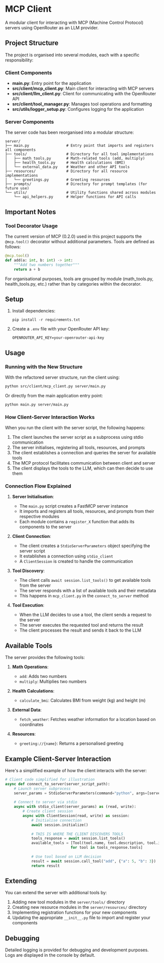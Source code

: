 # MCP Client

A modular client for interacting with MCP (Machine Control Protocol) servers using OpenRouter as an LLM provider.

## Project Structure

The project is organised into several modules, each with a specific responsibility:

### Client Components
- **main.py**: Entry point for the application
- **src/client/mcp_client.py**: Main client for interacting with MCP servers
- **src/client/llm_client.py**: Client for communicating with the OpenRouter API
- **src/client/tool_manager.py**: Manages tool operations and formatting
- **src/utils/logger_setup.py**: Configures logging for the application

### Server Components
The server code has been reorganised into a modular structure:

```
server/
├── main.py                 # Entry point that imports and registers all components
├── tools/                  # Directory for all tool implementations
│   ├── math_tools.py       # Math-related tools (add, multiply)
│   ├── health_tools.py     # Health calculations (BMI)
│   └── external_data.py    # Weather and other API tools
├── resources/              # Directory for all resource implementations
│   └── greetings.py        # Greeting resources
├── prompts/                # Directory for prompt templates (for future use)
└── utils/                  # Utility functions shared across modules
    └── api_helpers.py      # Helper functions for API calls
```

## Important Notes

### Tool Decorator Usage

The current version of MCP (0.2.0) used in this project supports the `@mcp.tool()` decorator without additional parameters. Tools are defined as follows:

```python
@mcp.tool()
def add(a: int, b: int) -> int:
    """Add two numbers together"""
    return a + b
```

For organisational purposes, tools are grouped by module (math_tools.py, health_tools.py, etc.) rather than by categories within the decorator.

## Setup

1. Install dependencies:
   ```
   pip install -r requirements.txt
   ```

2. Create a `.env` file with your OpenRouter API key:
   ```
   OPENROUTER_API_KEY=your-openrouter-api-key
   ```

## Usage

### Running with the New Structure

With the refactored server structure, run the client using:

```bash
python src/client/mcp_client.py server/main.py
```

Or directly from the main application entry point:

```bash
python main.py server/main.py
```

### How Client-Server Interaction Works

When you run the client with the server script, the following happens:

1. The client launches the server script as a subprocess using stdio communication
2. The server initialises, registering all tools, resources, and prompts
3. The client establishes a connection and queries the server for available tools
4. The MCP protocol facilitates communication between client and server
5. The client displays the tools to the LLM, which can then decide to use them

### Connection Flow Explained

1. **Server Initialisation**:
   - The `main.py` script creates a FastMCP server instance
   - It imports and registers all tools, resources, and prompts from their respective modules
   - Each module contains a `register_X` function that adds its components to the server

2. **Client Connection**:
   - The client creates a `StdioServerParameters` object specifying the server script
   - It establishes a connection using `stdio_client`
   - A `ClientSession` is created to handle the communication

3. **Tool Discovery**:
   - The client calls `await session.list_tools()` to get available tools from the server
   - The server responds with a list of available tools and their metadata
   - This happens in `mcp_client.py` in the `connect_to_server` method

4. **Tool Execution**:
   - When the LLM decides to use a tool, the client sends a request to the server
   - The server executes the requested tool and returns the result
   - The client processes the result and sends it back to the LLM

## Available Tools

The server provides the following tools:

1. **Math Operations**:
   - `add`: Adds two numbers
   - `multiply`: Multiplies two numbers

2. **Health Calculations**:
   - `calculate_bmi`: Calculates BMI from weight (kg) and height (m)

3. **External Data**:
   - `fetch_weather`: Fetches weather information for a location based on coordinates

4. **Resources**:
   - `greeting://{name}`: Returns a personalised greeting

## Example Client-Server Interaction

Here's a simplified example of how the client interacts with the server:

```python
# Client code simplified for illustration
async def connect_to_server(server_script_path):
    # Launch server subprocess
    server_params = StdioServerParameters(command="python", args=[server_script_path])
    
    # Connect to server via stdio
    async with stdio_client(server_params) as (read, write):
        # Create client session
        async with ClientSession(read, write) as session:
            # Initialise connection
            await session.initialize()
            
            # THIS IS WHERE THE CLIENT DISCOVERS TOOLS
            tools_response = await session.list_tools()
            available_tools = [Tool(tool.name, tool.description, tool.inputSchema) 
                              for tool in tools_response.tools]
            
            # Use tool based on LLM decision
            result = await session.call_tool("add", {"a": 5, "b": 3})
            return result
```

## Extending

You can extend the server with additional tools by:

1. Adding new tool modules in the `server/tools/` directory
2. Creating new resource modules in the `server/resources/` directory
3. Implementing registration functions for your new components
4. Updating the appropriate `__init__.py` file to import and register your components

## Debugging

Detailed logging is provided for debugging and development purposes. Logs are displayed in the console by default.